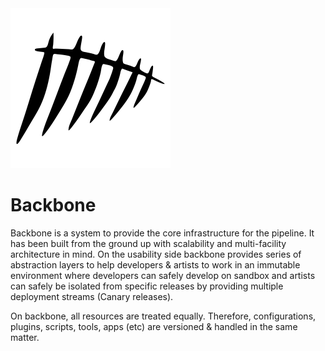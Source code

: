 <img src="data/media/logo.png" width="256" height="256"/>

# Backbone

Backbone is a system to provide the core infrastructure for the pipeline. It has been built from the ground up with scalability and multi-facility architecture in mind. On the usability side backbone provides series of abstraction layers to help developers & artists to work in an immutable environment where developers can safely develop on sandbox and artists can safely be isolated from specific releases by providing multiple deployment streams (Canary releases). 

On backbone, all resources are treated equally. Therefore, configurations, plugins, scripts, tools, apps (etc) are versioned & handled in the same matter.
